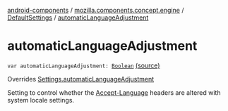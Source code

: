 [android-components](../../index.md) / [mozilla.components.concept.engine](../index.md) / [DefaultSettings](index.md) / [automaticLanguageAdjustment](./automatic-language-adjustment.md)

# automaticLanguageAdjustment

`var automaticLanguageAdjustment: `[`Boolean`](https://kotlinlang.org/api/latest/jvm/stdlib/kotlin/-boolean/index.html) [(source)](https://github.com/mozilla-mobile/android-components/blob/master/components/concept/engine/src/main/java/mozilla/components/concept/engine/Settings.kt#L154)

Overrides [Settings.automaticLanguageAdjustment](../-settings/automatic-language-adjustment.md)

Setting to control whether the [Accept-Language](#) headers are altered with system locale
settings.

